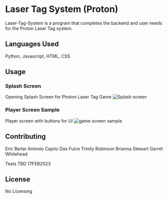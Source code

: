 # Laser Tag System (Proton)

Laser-Tag-System is a program that completes the backend and user needs for the Proton Laser Tag system.

## Languages Used

Python, Javascript, HTML, CSS

## Usage

### Splash Screen
Opening Splash Screen for Photon Laser Tag Game
![Splash screen]()

### Player Screen Sample
Player screen with buttons for UI
![game screen sample](https://user-images.githubusercontent.com/125618948/219596585-7d8e8a16-28a0-4411-9ba3-585de7302f1c.png)



## Contributing

Eric Barlar
Antonio Capito
Dax Fulce
Trinity Robinson
Brianna Stewart
Garret Whitehead

Tests TBD 17FEB2023

## License

No Licensing
